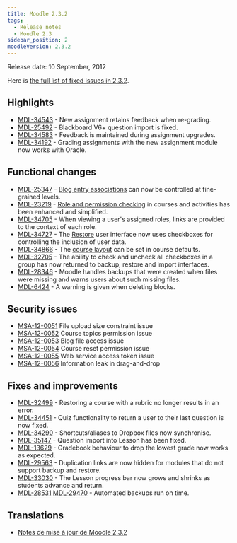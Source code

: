 ```yaml
---
title: Moodle 2.3.2
tags:
  - Release notes
  - Moodle 2.3
sidebar_position: 2
moodleVersion: 2.3.2
---
```

Release date: 10 September, 2012

Here is [the full list of fixed issues in 2.3.2](https://moodle.atlassian.net/issues/?jql=project%20%3D%20mdl%20AND%20resolution%20%3D%20fixed%20AND%20fixVersion%20in%20(%222.3.2%22)%20ORDER%20BY%20priority%20DESC).

## Highlights

- [MDL-34543](https://moodle.atlassian.net/browse/MDL-34543) - New assignment retains feedback when re-grading.
- [MDL-25492](https://moodle.atlassian.net/browse/MDL-25492) - Blackboard V6+ question import is fixed.
- [MDL-34583](https://moodle.atlassian.net/browse/MDL-34583) - Feedback is maintained during assignment upgrades.
- [MDL-34192](https://moodle.atlassian.net/browse/MDL-34192) - Grading assignments with the new assignment module now works with Oracle.

## Functional changes

- [MDL-25347](https://moodle.atlassian.net/browse/MDL-25347) - [Blog entry associations](https://docs.moodle.org/en/Blog_settings) can now be controlled at fine-grained levels.
- [MDL-23219](https://moodle.atlassian.net/browse/MDL-23219) - [Role and permission checking](https://docs.moodle.org/en/Permissions#Checking_permissions) in courses and activities has been enhanced and simplified.
- [MDL-34705](https://moodle.atlassian.net/browse/MDL-34705) - When viewing a user's assigned roles, links are provided to the context of each role.
- [MDL-34727](https://moodle.atlassian.net/browse/MDL-34727) - The [Restore](https://docs.moodle.org/en/Course_restore) user interface now uses checkboxes for controlling the inclusion of user data.
- [MDL-34866](https://moodle.atlassian.net/browse/MDL-34866) - The [course layout](https://docs.moodle.org/en/Course_settings#Course_layout) can be set in course defaults.
- [MDL-32705](https://moodle.atlassian.net/browse/MDL-32705) - The ability to check and uncheck all checkboxes in a group has now returned to backup, restore and import interfaces.
- [MDL-28346](https://moodle.atlassian.net/browse/MDL-28346) - Moodle handles backups that were created when files were missing and warns users about such missing files.
- [MDL-6424](https://moodle.atlassian.net/browse/MDL-6424) - A warning is given when deleting blocks.

## Security issues

- [MSA-12-0051](http://moodle.org/mod/forum/discuss.php?d=211555) File upload size constraint issue
- [MSA-12-0052](http://moodle.org/mod/forum/discuss.php?d=211556) Course topics permission issue
- [MSA-12-0053](http://moodle.org/mod/forum/discuss.php?d=211557) Blog file access issue
- [MSA-12-0054](http://moodle.org/mod/forum/discuss.php?d=211558) Course reset permission issue
- [MSA-12-0055](http://moodle.org/mod/forum/discuss.php?d=211559) Web service access token issue
- [MSA-12-0056](http://moodle.org/mod/forum/discuss.php?d=211560) Information leak in drag-and-drop

## Fixes and improvements

- [MDL-32499](https://moodle.atlassian.net/browse/MDL-32499) - Restoring a course with a rubric no longer results in an error.
- [MDL-34451](https://moodle.atlassian.net/browse/MDL-34451) - Quiz functionality to return a user to their last question is now fixed.
- [MDL-34290](https://moodle.atlassian.net/browse/MDL-34290) - Shortcuts/aliases to Dropbox files now synchronise.
- [MDL-35147](https://moodle.atlassian.net/browse/MDL-35147) - Question import into Lesson has been fixed.
- [MDL-13629](https://moodle.atlassian.net/browse/MDL-13629) - Gradebook behaviour to drop the lowest grade now works as expected.
- [MDL-29563](https://moodle.atlassian.net/browse/MDL-29563) - Duplication links are now hidden for modules that do not support backup and restore.
- [MDL-33030](https://moodle.atlassian.net/browse/MDL-33030) - The Lesson progress bar now grows and shrinks as students advance and return.
- [MDL-28531](https://moodle.atlassian.net/browse/MDL-28531) [MDL-29470](https://moodle.atlassian.net/browse/MDL-29470) - Automated backups run on time.

## Translations

- [Notes de mise à jour de Moodle 2.3.2](https://docs.moodle.org/fr/Notes_de_mise_à_jour_de_Moodle_2.3.2)
